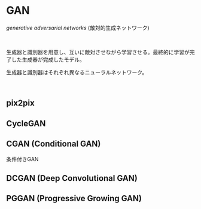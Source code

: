 # GAN

*generative adversarial networks* (敵対的生成ネットワーク)

<br>

生成器と識別器を用意し、互いに敵対させながら学習させる。最終的に学習が完了した生成器が完成したモデル。

生成器と識別器はそれぞれ異なるニューラルネットワーク。

<br>

## pix2pix

## CycleGAN

## CGAN (Conditional GAN)

条件付きGAN

## DCGAN (Deep Convolutional GAN)

## PGGAN (Progressive Growing GAN)
